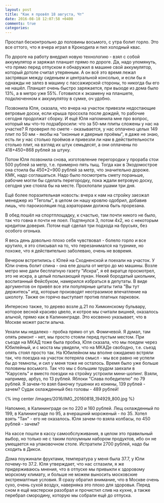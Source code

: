 ```yaml
---
layout: post
title: "Как я провёл 18 августа, Чт"
date: 2016-08-18 12:07:58 +0400
comments: true
categories: 
---
```

Проспал бесконтрольно до половины восьмого, с утра болит горло. Это все оттого, что я вчера играл в Крокодила и пил холодный квас.

По дороге на работу внедрил новую технологию - взял с собой аккумулятор и заряжал планшет прямо по дороге. Да, надо упомянуть, что прямо перед отпуском я обнаружил в машине свой аккумулятор, который дотоле считал утерянным. А он всё это время лежал застрявши между сиденьем и центральной консолью, и если бы я однажды не залез в машину с пассажирской стороны, то никогда бы его не нашёл. Планшет очень быстро заряжается, при вызоде из дома было 13%, а в метро уже 55%. Готовился к экзамену на планшете, подключенном к аккумулятоу в сумке, оч удобно.

Позвонила Юля, сказала, что вчера на участок привезли недостающие ветровые доски, если крыша просохла после дождей, то рабочие сегодня продолжат сборку. И ещё Юля напомнила мне про вопрос, который мы что-то подзабросили: что за 50-мм плиты сложены у нас на участке? Я проверил по смете - оказывается, у нас оплачено целых 149 плит по 50 мм - якобы на "оконные и дверные проёмы", я даже не знаю, есть ли у нас столько проёмов и привезли ли нам в действительности столько плит, на взгляд их штук семьдесят, а они оплачены по 418+450=868 рублей за штуку. 

Потом Юля позвонила снова, изготовление перегородки у прораба стои 500 рублей за метр, т.е. примерно пять тыщ. Тогда как в Экодомострое она стоила бы 450*2=900 рублей за метр, что значительно дороже. КМК, надо соглашаться. Надо было посмотреть смету пораньше, рабочие могли бы сделать перегородку, пока ждали ветровую доску, сегодня уже стояла бы на месте. Прохлопали ушами три дня.

Ещё более поразительная новость: вчера к нам на стройку заезжал менеджер из "Теголы", в целом он нашу кровлю одобрил, добавив лишь, что пароизоляция под аэраторами должна быть прорезана.

В обед пошёл на спортплощадку, к счастью, там почти никого не было, так что говна я почти не поел. Подтянулся 3, потом 4х2, но с некоторым кредитом доверия. Потом ещё сделал три подхода на брусьях, без особого огонька.

Я весь день довольно плохо себя чувствовал - болело горло и все крутило, я это списывал на то, что перезанимался на турнике, но похоже, что я действительно заболеваю, очень не вовремя.

Вечером встретились с Юлей на Сходненской и поехали на участок. У Юли очень болит спина - она еле дошла от метро до мо машины. Возле метро мне дали бесплатную газету "Искра", я её вкратце просмотрел, это не искра, а целый полыхающий пукан. Некий бородатый школьник, воспитанный Фейсбуком, намерился избраться в депутаты. В виде аргументов он привёл все эти популярные цитаты типа "Вы тут держитесь" итд, которые производят неотразимое впечатление на школоту. Также он горячо выступает против платных парковок. 

Интересно также, то дерево возле д.21 по Химкинскому бульвару, которое весной красиво цвело, и котрое мы считали вишней, оказалось алычой, прямо как в Калининграде. Это косвенно указывает, что в Москве может расти алыча.

Уехали мы недалеко - пробка прямо от ул. Фомичевой. Я думал, там опять ремонт - нет, мы просто стояли перед пустым местом. При съезде на МКАД тоже была пробка, Юля сказала, что мы поедем через Юбилейный, и с моста мы увидели, что на МКАДе свободно, т.е. съезд опять стоял просто так. На Юбилейном мы вполне ожидаемо встряли так, что поездка на участок потеряла смысл - мы все равно не успели бы до темноты, и сил у меня тоже не осталось. Время было уже больше половины восьмого. Так что мы с большим трудом заехали в "Карусель" и вместо поездки на стройку устроили мини-шопинг. Взяли, например, арбуз, по 13 рублей. Яблоки "Слава победителю" по 79 рублей. Я зачем-то взял баночку тушенки из конины, 139 рублей - зачем? Судак охлажденный без головы - 489 рублей!

{% img center /images/2016/IMG_20160818_194929_800.jpg %}

Напомню, в Калининграде он по 220 и 160 рублей. Лещ охлажденный по 199, в Калининграде по 95, а вчерашний мороженый - по 35. Хотел взять "Тан" - его не оказалось. Юля зачем-то взяла колбасы, по 450 рублей - зачем?

На кассе пошли в кассу самообслуживания, в целом это правильный выбор, но только не с таким полоумным набором продуктов, ибо он не умещается на упаковочном столе. Истратили 2700 рублей, надо бы сходить в Дикси.

Дома поужинали фруктами, температура у меня была 37.7, у Юли почему-то 37.2. Юля утверждает, что нас сглазили, я же придерживаюсь мнения, что в отпуске мы привыкли к здоровому морскому климату, и больше не можем выносить московские экстремалтные условия. Я сразу обратил внимание, что в Москве очень сухо, очень сухой воздух, наверняка это плохо для здоровья. Перед сном я ещё мастерски разобрал и прочистил слив на кухне, а также перебрал смородину, которую мы собрали ещё до отпуска.